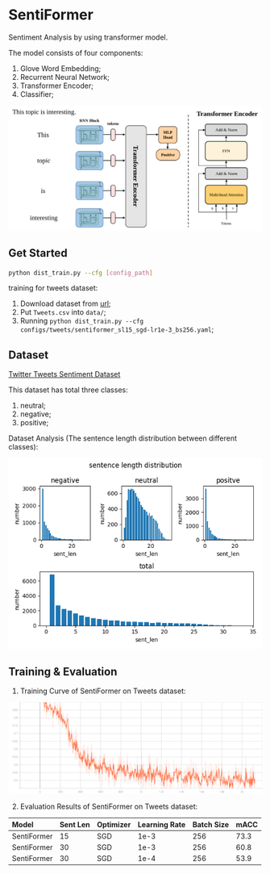# SentiFormer

Sentiment Analysis by using transformer model.

The model consists of  four components:

1. Glove Word Embedding;
2. Recurrent Neural Network;
3. Transformer Encoder;
4. Classifier;

![](materials/arch.svg)

## Get Started

```bash
python dist_train.py --cfg [config_path]
```

training for tweets dataset:

1. Download dataset from [url](https://www.kaggle.com/datasets/yasserh/twitter-tweets-sentiment-dataset);
2. Put `Tweets.csv` into `data/`;
3. Running `python dist_train.py --cfg configs/tweets/sentiformer_sl15_sgd-lr1e-3_bs256.yaml`;

## Dataset

[Twitter Tweets Sentiment Dataset](https://www.kaggle.com/datasets/yasserh/twitter-tweets-sentiment-dataset)

This dataset has total three classes:

1. neutral;
2. negative;
3. positive;

Dataset Analysis (The sentence length distribution between different classes):

![](materials/sentence_length_distribution.png)

## Training & Evaluation 

1. Training Curve of SentiFormer on Tweets dataset:

![](materials/Loss_loss_cls.svg)

2. Evaluation Results of SentiFormer on Tweets dataset:

| Model       | Sent Len  | Optimizer | Learning Rate | Batch Size | mACC  |
| :--         | :--       | :--       | :--           | :--        | :--   |
| SentiFormer | 15        | SGD       | 1e-3          | 256        | 73.3  |
| SentiFormer | 30        | SGD       | 1e-3          | 256        | 60.8  |
| SentiFormer | 30        | SGD       | 1e-4          | 256        | 53.9  |
